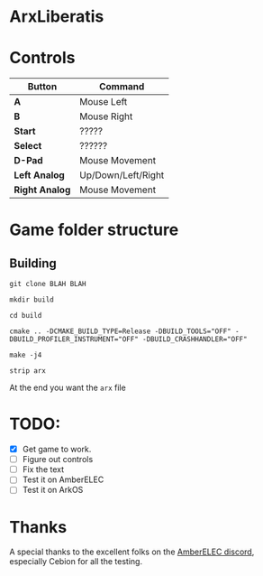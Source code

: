 # ArxLiberatis

# Controls

| Button            | Command                    |
|-------------------|----------------------------|
| **A**             | Mouse Left                 |
| **B**             | Mouse Right                |
| **Start**         | ?????                      |
| **Select**        | ??????                     |
| **D-Pad**         | Mouse Movement             |
| **Left Analog**   | Up/Down/Left/Right         |
| **Right Analog**  | Mouse Movement             |


# Game folder structure

 
## Building

    git clone BLAH BLAH

    mkdir build

    cd build

    cmake .. -DCMAKE_BUILD_TYPE=Release -DBUILD_TOOLS="OFF" -DBUILD_PROFILER_INSTRUMENT="OFF" -DBUILD_CRASHHANDLER="OFF"

    make -j4

    strip arx

At the end you want the `arx` file

# TODO:

- [x] Get game to work.
- [ ] Figure out controls
- [ ] Fix the text
- [ ] Test it on AmberELEC
- [ ] Test it on ArkOS

# Thanks

A special thanks to the excellent folks on the [AmberELEC discord](https://discord.com/invite/R9Er7hkRMe), especially Cebion for all the testing.